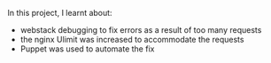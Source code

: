In this project, I learnt about:

* webstack debugging to fix errors as a result of too many requests
* the nginx Ulimit was increased to accommodate the requests
* Puppet was used to automate the fix
